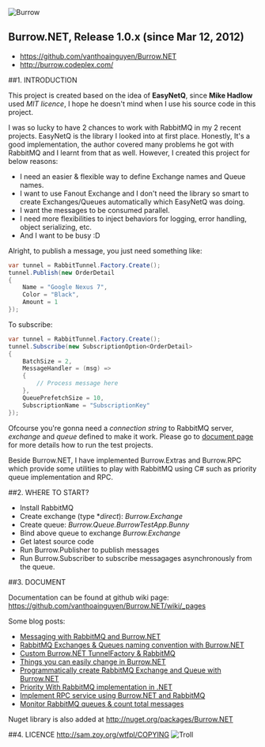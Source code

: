 ![Burrow](http://i43.tinypic.com/66bsw7.png)

Burrow.NET, Release 1.0.x (since Mar 12, 2012)
-----------------------------------------------------------------------
* https://github.com/vanthoainguyen/Burrow.NET    
* http://burrow.codeplex.com/


##1. INTRODUCTION

This project is created based on the idea of **EasyNetQ**, since **Mike Hadlow** used _MIT licence_, I hope he doesn't mind when I use his source code in this project.

I was so lucky to have 2 chances to work with RabbitMQ in my 2 recent projects. EasyNetQ is the library I looked into at first place. Honestly, It's a good implementation, the author covered many problems he got with RabbitMQ and I learnt from that as well. However, I created this project for below reasons:

* I need an easier & flexible way to define Exchange names and Queue names.
* I want to use Fanout Exchange and I don't need the library so smart to create Exchanges/Queues automatically which EasyNetQ was doing.
* I want the messages to be consumed parallel.
* I need more flexibilities to inject behaviors for logging, error handling, object serializing, etc.
* And I want to be busy :D

Alright, to publish a message, you just need something like:

```c#
var tunnel = RabbitTunnel.Factory.Create();
tunnel.Publish(new OrderDetail
{   
	Name = "Google Nexus 7",
	Color = "Black",
	Amount = 1  
});
```

To subscribe:

```c#
var tunnel = RabbitTunnel.Factory.Create();
tunnel.Subscribe(new SubscriptionOption<OrderDetail>
{
	BatchSize = 2,
	MessageHandler = (msg) =>
	{
		// Process message here
	},
	QueuePrefetchSize = 10,
	SubscriptionName = "SubscriptionKey"
});
```

Ofcourse you're gonna need a _connection string_ to RabbitMQ server, _exchange_ and _queue_ defined to make it work. Please go to [document page](https://github.com/vanthoainguyen/Burrow.NET/wiki/Get-started-with-Burrow.NET) for more details how to run the test projects.

Beside Burrow.NET, I have implemented Burrow.Extras and Burrow.RPC which provide some utilities to play with RabbitMQ using C# such as priority queue implementation and RPC.

##2. WHERE TO START?

- Install RabbitMQ
- Create exchange (type **direct*): _Burrow.Exchange_
- Create queue: _Burrow.Queue.BurrowTestApp.Bunny_
- Bind above queue to exchange _Burrow.Exchange_
- Get latest source code
- Run Burrow.Publisher to publish messages
- Run Burrow.Subscriber to subscribe messagages asynchronously from the queue.

##3. DOCUMENT

Documentation can be found at github wiki page: https://github.com/vanthoainguyen/Burrow.NET/wiki/_pages    

Some blog posts:

* [Messaging with RabbitMQ and Burrow.NET](http://thoai-nguyen.blogspot.com.au/2012/05/messaging-rabbitmq-and-burrownet.html)
* [RabbitMQ Exchanges & Queues naming convention with Burrow.NET](http://thoai-nguyen.blogspot.com.au/2012/05/rabbitmq-exchange-queue-name-convention.html)
* [Custom Burrow.NET TunnelFactory & RabbitMQ](http://thoai-nguyen.blogspot.com.au/2012/06/custom-burrownet-tunnelfactory-rabbitmq.html)
* [Things you can easily change in Burrow.NET](http://thoai-nguyen.blogspot.com.au/2012/06/things-you-can-change-in-burrownet.html)
* [Programmatically create RabbitMQ Exchange and Queue with Burrow.NET](http://thoai-nguyen.blogspot.com.au/2012/06/programmatically-rabbitmq-exchange.html)
* [Priority With RabbitMQ implementation in .NET](http://thoai-nguyen.blogspot.com.au/2012/07/priority-queue-rabbitmq-burrownet.html)
* [Implement RPC service using Burrow.NET and RabbitMQ](http://thoai-nguyen.blogspot.com.au/2012/10/rpc-with-burrownet-and-rabbitmq.html)
* [Monitor RabbitMQ queues & count total messages](http://thoai-nguyen.blogspot.com.au/2013/07/monitor-rabbitmq-queues-count-message.html)

Nuget library is also added at http://nuget.org/packages/Burrow.NET

##4. LICENCE
http://sam.zoy.org/wtfpl/COPYING 
![Troll](http://i40.tinypic.com/2m4vl2x.jpg) 
